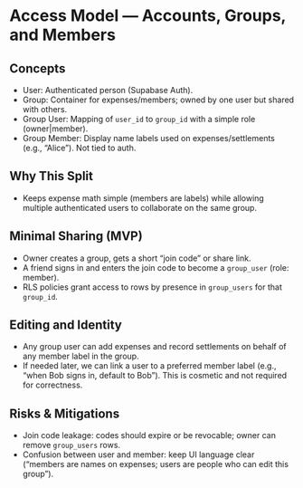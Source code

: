 # Access Model — Accounts, Groups, and Members

## Concepts
- User: Authenticated person (Supabase Auth).
- Group: Container for expenses/members; owned by one user but shared with others.
- Group User: Mapping of `user_id` to `group_id` with a simple role (owner|member).
- Group Member: Display name labels used on expenses/settlements (e.g., “Alice”). Not tied to auth.

## Why This Split
- Keeps expense math simple (members are labels) while allowing multiple authenticated users to collaborate on the same group.

## Minimal Sharing (MVP)
- Owner creates a group, gets a short “join code” or share link.
- A friend signs in and enters the join code to become a `group_user` (role: member).
- RLS policies grant access to rows by presence in `group_users` for that `group_id`.

## Editing and Identity
- Any group user can add expenses and record settlements on behalf of any member label in the group.
- If needed later, we can link a user to a preferred member label (e.g., “when Bob signs in, default to Bob”). This is cosmetic and not required for correctness.

## Risks & Mitigations
- Join code leakage: codes should expire or be revocable; owner can remove `group_users` rows.
- Confusion between user and member: keep UI language clear (“members are names on expenses; users are people who can edit this group”).

